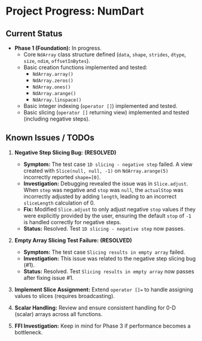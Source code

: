 # Project Progress: NumDart

## Current Status

- **Phase 1 (Foundation):** In progress.
  - Core `NdArray` class structure defined (`data`, `shape`, `strides`, `dtype`,
    `size`, `ndim`, `offsetInBytes`).
  - Basic creation functions implemented and tested:
    - `NdArray.array()`
    - `NdArray.zeros()`
    - `NdArray.ones()`
    - `NdArray.arange()`
    - `NdArray.linspace()`
  - Basic integer indexing (`operator []`) implemented and tested.
  - Basic slicing (`operator []` returning view) implemented and tested
    (including negative steps).

## Known Issues / TODOs

1. **Negative Step Slicing Bug:** **(RESOLVED)**
   - **Symptom:** The test case `1D slicing - negative step` failed. A view
     created with `Slice(null, null, -1)` on `NdArray.arange(5)` incorrectly
     reported `shape=[0]`.
   - **Investigation:** Debugging revealed the issue was in `Slice.adjust`. When
     `step` was negative and `stop` was `null`, the `actualStop` was incorrectly
     adjusted by adding `length`, leading to an incorrect `sliceLength`
     calculation of 0.
   - **Fix:** Modified `Slice.adjust` to only adjust negative `stop` values if
     they were explicitly provided by the user, ensuring the default `stop` of
     `-1` is handled correctly for negative steps.
   - **Status:** Resolved. Test `1D slicing - negative step` now passes.

2. **Empty Array Slicing Test Failure:** **(RESOLVED)**
   - **Symptom:** The test case `Slicing results in empty array` failed.
   - **Investigation:** This issue was related to the negative step slicing bug
     (#1).
   - **Status:** Resolved. Test `Slicing results in empty array` now passes
     after fixing issue #1.

3. **Implement Slice Assignment:** Extend `operator []=` to handle assigning
   values to slices (requires broadcasting).
4. **Scalar Handling:** Review and ensure consistent handling for 0-D (scalar)
   arrays across all functions.
5. **FFI Investigation:** Keep in mind for Phase 3 if performance becomes a
   bottleneck.
